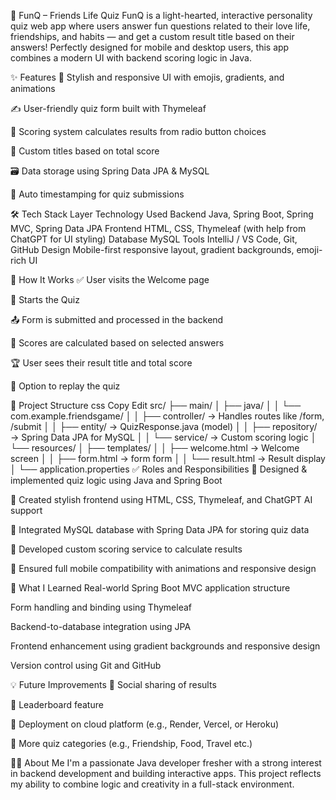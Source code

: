 🎉 FunQ – Friends Life Quiz
FunQ is a light-hearted, interactive personality quiz web app where users answer fun questions related to their love life, friendships, and habits — and get a custom result title based on their answers!
Perfectly designed for mobile and desktop users, this app combines a modern UI with backend scoring logic in Java.

✨ Features
🎨 Stylish and responsive UI with emojis, gradients, and animations

✍️ User-friendly quiz form built with Thymeleaf

🧠 Scoring system calculates results from radio button choices

📝 Custom titles based on total score

🗃️ Data storage using Spring Data JPA & MySQL

📆 Auto timestamping for quiz submissions

🛠 Tech Stack
Layer	Technology Used
Backend	Java, Spring Boot, Spring MVC, Spring Data JPA
Frontend	HTML, CSS, Thymeleaf (with help from ChatGPT for UI styling)
Database	MySQL
Tools	IntelliJ / VS Code, Git, GitHub
Design	Mobile-first responsive layout, gradient backgrounds, emoji-rich UI



🚀 How It Works
✅ User visits the Welcome page

🧩 Starts the Quiz

📤 Form is submitted and processed in the backend

🔢 Scores are calculated based on selected answers

🏆 User sees their result title and total score

🔁 Option to replay the quiz

🧩 Project Structure
css
Copy
Edit
src/
 ├── main/
 │   ├── java/
 │   │   └── com.example.friendsgame/
 │   │       ├── controller/      → Handles routes like /form, /submit
 │   │       ├── entity/          → QuizResponse.java (model)
 │   │       ├── repository/      → Spring Data JPA for MySQL
 │   │       └── service/         → Custom scoring logic
 │   └── resources/
 │       ├── templates/
 │       │   ├── welcome.html     → Welcome screen
 │       │   ├── form.html        → form form
 │       │   └── result.html      → Result display
 │       └── application.properties
✅ Roles and Responsibilities
🧪 Designed & implemented quiz logic using Java and Spring Boot

🎨 Created stylish frontend using HTML, CSS, Thymeleaf, and ChatGPT AI support

💾 Integrated MySQL database with Spring Data JPA for storing quiz data

🧠 Developed custom scoring service to calculate results

📱 Ensured full mobile compatibility with animations and responsive design

🎯 What I Learned
Real-world Spring Boot MVC application structure

Form handling and binding using Thymeleaf

Backend-to-database integration using JPA

Frontend enhancement using gradient backgrounds and responsive design

Version control using Git and GitHub

💡 Future Improvements
🔗 Social sharing of results

🧍 Leaderboard feature

📲 Deployment on cloud platform (e.g., Render, Vercel, or Heroku)

🎨 More quiz categories (e.g., Friendship, Food, Travel etc.)


🙋‍♀️ About Me
I'm a passionate Java developer fresher with a strong interest in backend development and building interactive apps.
This project reflects my ability to combine logic and creativity in a full-stack environment.

